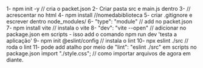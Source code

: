 1- npm init -y  // cria o packet.json
2- Criar pasta src e main.js dentro
3- <script type="module" src="./src/main.js"></script> // acrescentar no html
4- npm install //nomedabiblioteca
5- criar .gitignore e escrever dentro node_modules/
6- "type": "module" // add no packet.json
7- npm install vite // instala o vite
8- "dev": "vite --open" // adicionar no package.json em scripts - isso add o comando npm run dev 'testa a aplicação'
9- npm init @eslint/config // instala o lint 
10- npx eslint ./src // roda o lint
11- pode add atalho por meio de "lint": "eslint ./src" em scripts no package.json
import "./style.css"; // como importar arquivos de agora em diante.